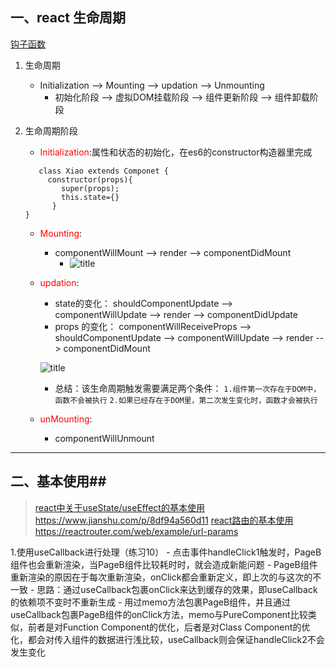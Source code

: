 ## 一、react 生命周期 ##
[钩子函数](https://www.cnblogs.com/fightjianxian/p/12457433.html)

 1. 生命周期
     - Initialization -->  Mounting --> updation --> Unmounting
         -   初始化阶段    --> 虚拟DOM挂载阶段 --> 组件更新阶段 --> 组件卸载阶段
 2. 生命周期阶段
     - <font color=red>Initialization</font>:属性和状态的初始化，在es6的constructor构造器里完成
    ```
       class Xiao extends Componet {
         constructor(props){
            super(props);
            this.state={}
          }
    }
    ```

     - <font color=red>Mounting</font>:
         - componentWillMount --> render --> componentDidMount
              -  ![title](/api/file/getImage?fileId=60861c0909eb7d0d960001b9)

     - <font color=red>updation</font>:
          - state的变化： shouldComponentUpdate --> componentWillUpdate --> render --> componentDidUpdate
          - props 的变化： componentWillReceiveProps --> shouldComponentUpdate --> componentWillUpdate --> render --> componentDidMount

          ![title](/api/file/getImage?fileId=6086210c09eb7d0d960001bb)
         - 总结：该生命周期触发需要满足两个条件：
             `1.组件第一次存在于DOM中，函数不会被执行`
             `2.如果已经存在于DOM里，第二次发生变化时，函数才会被执行`

     - <font color=red>unMounting</font>:
          - componentWillUnmount



----------

## 二、基本使用##



>[react中关于useState/useEffect的基本使用](https://www.jianshu.com/p/8df94a560d11) https://www.jianshu.com/p/8df94a560d11
> [react路由的基本使用](https://reactrouter.com/web/example/url-params)https://reactrouter.com/web/example/url-params

 1.使用useCallback进行处理（练习10）
     - 点击事件handleClick1触发时，PageB组件也会重新渲染，当PageB组件比较耗时时，就会造成新能问题
     - PageB组件重新渲染的原因在于每次重新渲染，onClick都会重新定义，即上次的与这次的不一致
     - 思路：通过useCallback包裹onClick来达到缓存的效果，即useCallback的依赖项不变时不重新生成
     - 用过memo方法包裹PageB组件，并且通过useCallback包裹PageB组件的onClick方法，memo与PureComponent比较类似，前者是对Function Component的优化，后者是对Class Component的优化，都会对传入组件的数据进行浅比较，useCallback则会保证handleClick2不会发生变化